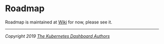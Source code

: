 # Roadmap

Roadmap is maintained at [Wiki](https://github.com/shantanubansal/dashboard/wiki/Roadmap) for now, please see it.

----
_Copyright 2019 [The Kubernetes Dashboard Authors](https://github.com/shantanubansal/dashboard/graphs/contributors)_
